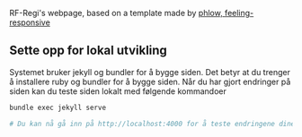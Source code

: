 RF-Regi's webpage, based on a template made by [phlow, feeling-responsive](http://phlow.github.io/feeling-responsive/documentation/)


## Sette opp for lokal utvikling

Systemet bruker jekyll og bundler for å bygge siden. Det betyr at du trenger å installere ruby og bundler for å bygge siden.
Når du har gjort endringer på siden kan du teste siden lokalt med følgende kommandoer

```bash
bundle exec jekyll serve

# Du kan nå gå inn på http://localhost:4000 for å teste endringene dine
````

